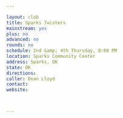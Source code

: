 ```yaml
---

layout: club
title: Sparks Twisters
mainstream: yes
plus: no
advanced: no
rounds: no
schedule: 2nd &amp; 4th Thursday, 8:00 PM
location: Sparks Community Center
address: Sparks, OK
state: OK
directions: 
caller: Dean Lloyd
contact: 
website: 



---
```


